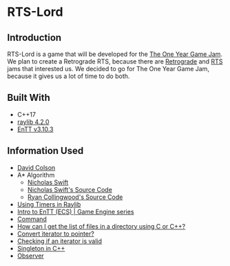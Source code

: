 # RTS-Lord

## Introduction
RTS-Lord is a game that will be developed for the [The One Year Game Jam](https://itch.io/jam/the-one-year-game-jam).
We plan to create a Retrograde RTS, because there are [Retrograde](https://itch.io/jam/retrograde-jam-3) and [RTS](https://itch.io/jam/rts-jam-1998) jams that interested us.
We decided to go for The One Year Game Jam, because it gives us a lot of time to do both.

## Built With
* C++17
* [raylib 4.2.0](https://www.raylib.com/)
* [EnTT v3.10.3](https://github.com/skypjack/entt)

## Information Used
* [David Colson](https://www.david-colson.com/2020/02/09/making-a-simple-ecs.html)
* A* Algorithm
  * [Nicholas Swift](https://medium.com/@nicholas.w.swift/easy-a-star-pathfinding-7e6689c7f7b2)
  * [Nicholas Swift's Source Code](https://gist.github.com/Nicholas-Swift/003e1932ef2804bebef2710527008f44)
  * [Ryan Collingwood's Source Code](https://gist.github.com/ryancollingwood/32446307e976a11a1185a5394d6657bc)
* [Using Timers in Raylib](https://www.youtube.com/watch?v=vGlvTWUctTQ)
* [Intro to EnTT (ECS) | Game Engine series](https://youtu.be/D4hz0wEB978)
* [Command](https://gameprogrammingpatterns.com/command.html)
* [How can I get the list of files in a directory using C or C++?](https://stackoverflow.com/a/612176)
* [Convert iterator to pointer?](https://stackoverflow.com/a/2160319)
* [Checking if an iterator is valid](https://stackoverflow.com/a/2062968)
* [Singleton in C++](https://refactoring.guru/design-patterns/singleton/cpp/example#example-1)
* [Observer](https://gameprogrammingpatterns.com/observer.html)
